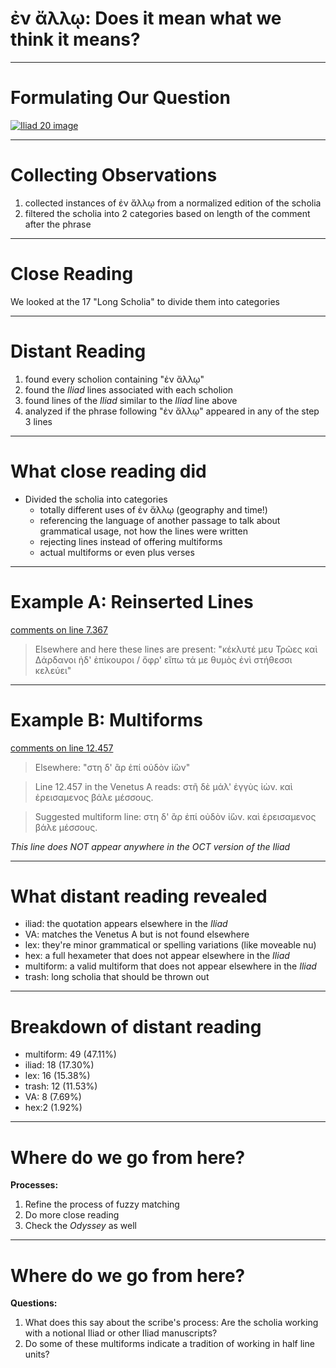 # ἐν ἄλλῳ: Does it mean what we think it means?

---

# Formulating Our Question

[![Iliad 20 image](http://www.homermultitext.org/iipsrv?OBJ=IIP,1.0&FIF=/project/homer/pyramidal/VenA/VA268VN-0770.tif&RGN=0.156,0.5435,0.077,0.033&WID=9000&CVT=JPEG)](http://www.homermultitext.org/hmt-digital/images?request=GetIIPMooViewer&urn=urn:cite:hmt:vaimg.VA268VN-0770@0.156,0.5435,0.077,0.033)

---

# Collecting Observations
1. collected instances of ἐν ἄλλῳ from a normalized edition of the scholia
2. filtered the scholia into 2 categories based on length of the comment after the phrase

---

# Close Reading
We looked at the 17 "Long Scholia" to divide them into categories

---

# Distant Reading

1. found every scholion containing "ἐν ἄλλῳ"
2. found the *Iliad* lines associated with each scholion
3. found lines of the *Iliad* similar to the *Iliad* line above
4. analyzed if the phrase following "ἐν ἄλλῳ" appeared in any of the step 3 lines

---

# What close reading did
- Divided the scholia into categories
  - totally different uses of ἐν ἄλλῳ (geography and time!)
  - referencing the language of another passage to talk about grammatical usage, not how the lines were written
  - rejecting lines instead of offering multiforms
  - actual multiforms or even plus verses

---

# Example A: Reinserted Lines

[comments on line 7.367](http://www.homermultitext.org/hmt-digital/images?request=GetIIPMooViewer&urn=urn:cite:hmt:vaimg.VA098RN-0270@0.628,0.4932,0.22,0.0495)

>Elsewhere and here these lines are present: 
>"κέκλυτέ μευ Τρῶες καὶ Δάρδανοι ἠδ' ἐπίκουροι 
>/ ὄφρ' εἴπω τά με θυμὸς ἐνὶ στήθεσσι κελεύει"

---

# Example B: Multiforms

[comments on line 12.457](http://www.homermultitext.org/hmt-digital/images?request=GetIIPMooViewer&urn=urn:cite:hmt:vaimg.VA163VN-0665@0.441,0.292,0.058,0.0338)

>Elsewhere: "στη δ' ἂρ ἐπί οὐδὸν ἰ̈ὼν"

>Line 12.457 in the Venetus A reads: στῆ δὲ μάλ' ἐγγὺς ἰὼν. καὶ ἐρεισαμενος βάλε μέσσους. 

>Suggested multiform line: στη δ' ἂρ ἐπί οὐδὸν ἰ̈ὼν. καὶ ἐρεισαμενος βάλε μέσσους. 

*This line does NOT appear anywhere in the OCT version of the Iliad*

---

# What distant reading revealed
- iliad: the quotation appears elsewhere in the *Iliad*
- VA: matches the Venetus A but is not found elsewhere
- lex: they're minor grammatical or spelling variations (like moveable nu)
- hex: a full hexameter that does not appear elsewhere in the *Iliad*
- multiform: a valid multiform that does not appear elsewhere in the *Iliad*
- trash: long scholia that should be thrown out

---
# Breakdown of distant reading

- multiform: 49   (47.11%)
- iliad: 18       (17.30%)
- lex: 16         (15.38%)
- trash: 12       (11.53%)
- VA: 8           (7.69%)
- hex:2           (1.92%)


---

# Where do we go from here?

**Processes:**

1. Refine the process of fuzzy matching
1. Do more close reading
1. Check the *Odyssey* as well

---

# Where do we go from here?

**Questions:**

1. What does this say about the scribe's process: Are the scholia working with a notional Iliad or other Iliad manuscripts?
1. Do some of these multiforms indicate a tradition of working in half line units?
